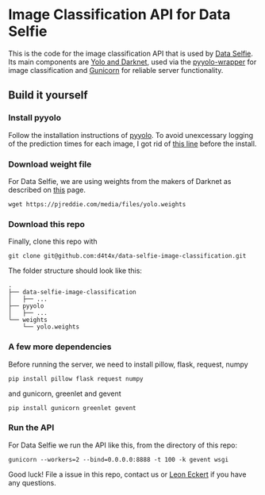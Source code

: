 # Image Classification API for Data Selfie

This is the code for the image classification API that is used by [Data Selfie](https://github.com/d4t4x/data-selfie).
Its main components are [Yolo and Darknet](https://pjreddie.com/darknet/yolo/), used via the [pyyolo-wrapper](https://github.com/digitalbrain79/pyyolo) for image classification and [Gunicorn](http://gunicorn.org) for reliable server functionality. 

## Build it yourself

### Install pyyolo

Follow the installation instructions of [pyyolo](https://github.com/digitalbrain79/pyyolo). To avoid unexcessary logging of the prediction times for each image, I got rid of [this line](https://github.com/digitalbrain79/pyyolo/blob/master/libyolo.c#L140) before the install.

### Download weight file

For Data Selfie, we are using weights from the makers of Darknet as described on [this](https://pjreddie.com/darknet/yolo/) page. 

```
wget https://pjreddie.com/media/files/yolo.weights
```

### Download this repo

Finally, clone this repo with

```
git clone git@github.com:d4t4x/data-selfie-image-classification.git
```

The folder structure should look like this:

```
.
├── data-selfie-image-classification
│   ├── ...
├── pyyolo
│   ├── ...
└── weights
    └── yolo.weights
```

### A few more dependencies

Before running the server, we need to install pillow, flask, request, numpy
```
pip install pillow flask request numpy
```
and gunicorn, greenlet and gevent
```
pip install gunicorn greenlet gevent
```

### Run the API

For Data Selfie we run the API like this, from the directory of this repo:

```
gunicorn --workers=2 --bind=0.0.0.0:8888 -t 100 -k gevent wsgi
```


Good luck! File a issue in this repo, contact us or [Leon Eckert](http://leoneckert.com) if you have any questions.


